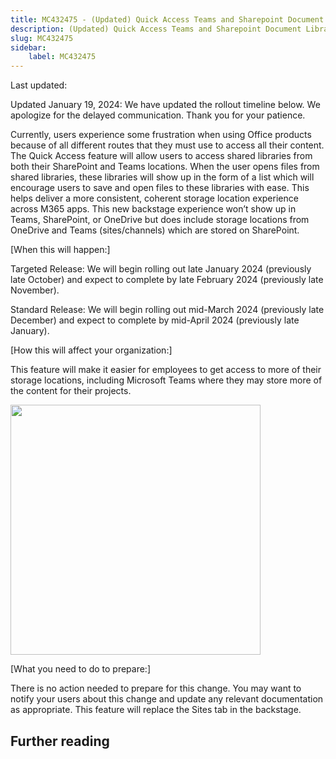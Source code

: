 ```yaml
---
title: MC432475 - (Updated) Quick Access Teams and Sharepoint Document Libraries in win32 backstage
description: (Updated) Quick Access Teams and Sharepoint Document Libraries in win32 backstage
slug: MC432475
sidebar:
    label: MC432475
---
```



Last updated: 

<p style="">Updated January 19, 2024: We have updated the rollout timeline below. We apologize for the delayed communication. Thank you for your patience.</p><p style="">Currently, users experience some frustration when using Office products because of all different routes that they must use to access all their content. The Quick Access feature will allow users to access shared libraries from both their SharePoint and Teams locations. When the user opens files from shared libraries, these libraries will show up in the form of a list which will encourage users to save and open files to these libraries with ease. This helps deliver a more consistent, coherent storage location experience across M365 apps. This new backstage experience won’t show up in Teams, SharePoint, or OneDrive but does include storage locations from OneDrive and Teams (sites/channels) which are stored on SharePoint.&nbsp;</p>
<p>[When this will happen:]</p><p>Targeted Release: We will begin rolling out late January 2024 (previously late October) and expect to complete by late February 2024 (previously late November).
</p><p>Standard Release: We will begin rolling out mid-March 2024 (previously late December) and expect to complete by mid-April 2024 (previously late January).
</p><p>[How this will affect your organization:]<br></p>

<p>This feature will make it easier for employees to get access to more of their storage locations, including Microsoft Teams where they may store more of the content for their projects.</p><p><img src="https://img-prod-cms-rt-microsoft-com.akamaized.net/cms/api/am/imageFileData/RE56A3F?ver=4e3f" style="width: 400px;"><br></p>
<p>[What you need to do to prepare:]</p>
<p>There is no action needed to prepare for this change. You may want to notify your users about this change and update any relevant documentation as appropriate. This feature will replace the Sites tab in the backstage.</p>

## Further reading
